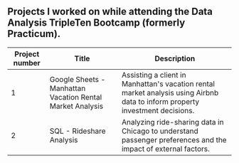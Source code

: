 ## Projects I worked on while attending the Data Analysis TripleTen Bootcamp (formerly Practicum).

| Project number | Title                                            | Description                                                                                      |
| -------------- | ------------------------------------------------ | ------------------------------------------------------------------------------------------------ |
| 1              | Google Sheets - Manhattan Vacation Rental Market Analysis | Assisting a client in Manhattan's vacation rental market analysis using Airbnb data to inform property investment decisions. |
| 2              | SQL - Rideshare Analysis                         | Analyzing ride-sharing data in Chicago to understand passenger preferences and the impact of external factors.                 |


